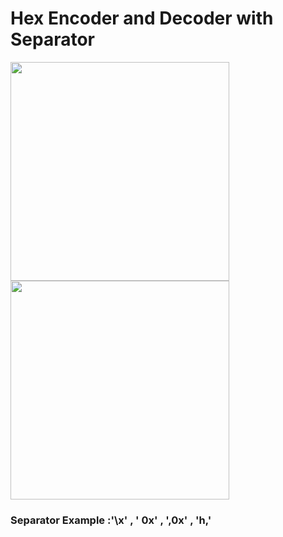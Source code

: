 # Hex Encoder and Decoder with Separator
<img src="https://user-images.githubusercontent.com/32443765/193285264-cb0ff291-33cc-46d4-ba14-95201b015a35.png" height="350">
<img src="https://user-images.githubusercontent.com/32443765/193285336-720b8b12-c5ac-4abd-b39c-65b707ef3bf4.png" height="350">

### Separator Example :'\x' , ' 0x' , ',0x' , 'h,'

